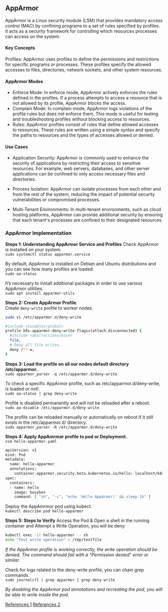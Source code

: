 

## AppArmor

AppArmor is a Linux security module (LSM) that provides mandatory access control (MAC) by confining programs to a set of rules specified by profiles. It acts as a security framework for controlling which resources processes can access on the system.

#### Key Concepts
Profiles: AppArmor uses profiles to define the permissions and restrictions for specific programs or processes. These profiles specify the allowed accesses to files, directories, network sockets, and other system resources.

#### AppArmor Modes

- Enforce Mode: In enforce mode, AppArmor actively enforces the rules defined in the profiles. If a process attempts to access a resource that is not allowed by its profile, AppArmor blocks the access.
- Complain Mode: In complain mode, AppArmor logs violations of the profile rules but does not enforce them. This mode is useful for testing and troubleshooting profiles without blocking access to resources.
- Rules: AppArmor profiles consist of rules that define allowed accesses to resources. These rules are written using a simple syntax and specify the paths to resources and the types of accesses allowed or denied.

#### Use Cases
- Application Security: AppArmor is commonly used to enhance the security of applications by restricting their access to sensitive resources. For example, web servers, databases, and other server applications can be confined to only access necessary files and directories.

- Process Isolation: AppArmor can isolate processes from each other and from the rest of the system, reducing the impact of potential security vulnerabilities or compromised processes.

- Multi-Tenant Environments: In multi-tenant environments, such as cloud hosting platforms, AppArmor can provide additional security by ensuring that each tenant's processes are confined to their designated resources.

### AppArmor Implementation

**Steps 1: Understanding AppArmor Service and Profiles**
Check AppArmor is installed on your system.\
`sudo systemctl status apparmor.service`

By default, AppArmor is installed on Debian and Ubuntu distributions and you can see how many profiles are loaded.\
`sudo aa-status`

It’s necessary to install additional packages in order to use various AppArmor utilities.\
`sudo apt install apparmor-utils`

**Steps 2: Create AppArmor Profile**.\
Create `deny-write` profile to worker nodes.
```bash
sudo vi /etc/apparmor.d/deny-write

#include <tunables/global>
profile k8s-apparmor-deny-write flags=(attach_disconnected) {
  #include <abstractions/base>
  file,
  # Deny all file writes.
  deny /** w,
}
```
**Steps 3: Load the profile on all our nodes default directory /etc/apparmor.**.\
`sudo apparmor_parser -q /etc/apparmor.d/deny-write`

To check a specific AppArmor profile, such as /etc/apparmor.d/deny-write, is loaded or not!.\
`sudo aa-status | grep deny-write`

Profile is disabled permanently and will not be reloaded after a reboot.\
`sudo aa-disable /etc/apparmor.d/deny-write`

The profile can be reloaded manually or automatically on reboot if it still exists in the /etc/apparmor.d/ directory.\
`sudo apparmor_parser -R /etc/apparmor.d/deny-write`


**Steps 4: Apply AppAmrmor profile to pod or Deployment.**.\
`vim hello-apparmor.yaml`
```bash
apiVersion: v1
kind: Pod
metadata:
  name: hello-apparmor
  annotations:
    container.apparmor.security.beta.kubernetes.io/hello: localhost/k8s-apparmor-deny-write
spec:
  containers:
  - name: hello
    image: busybox
    command: [ "sh", "-c", "echo 'Hello AppArmor!' && sleep 1h" ]
```
Deploy the AppAmrmor pod using kubect.\
`kubectl describe pod hello-apparmor`

**Steps 5: Steps to Verify**
Access the Pod & Open a shell in the running container and Attempt a Write Operation, you will be deny.
```bash
kubectl exec -it hello-apparmor -- sh
echo "Test write operation" > /tmp/testfile
```
*If the AppArmor profile is working correctly, the write operation should be denied. The command should fail with a "Permission denied" error or similar.*
  
Check for logs related to the deny-write profile, you can chain grep commands.\
`sudo journalctl | grep apparmor | grep deny-write`

*By disabling the AppArmor pod annotations and recreating the pod, you will be able to write inside the pod.*



[References 1](https://jumpcloud.com/blog/how-to-configure-apparmor-for-security-debian-ubuntu#:~:text=The%20output%20tells%20you%20how,two%20modes%3A%20enforce%20or%20complain.)
[References 2](https://gitlab.com/apparmor/apparmor/-/wikis/Documentation)
